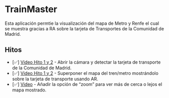 # TrainMaster

Esta aplicación permtie la visualización del mapa de Metro y Renfe el cual se muestra gracias a RA sobre la tarjeta de Transportes de la Comunidad de Madrid.

## Hitos

 - [✅] [Video Hito 1 y 2](https://youtu.be/Bxa26V0MCyw) - Abrir la cámara y detectar la tarjeta de transporte de la Comunidad de Madrid.
 - [✅] [Video Hito 1 y 2](https://youtu.be/Bxa26V0MCyw) - Superponer el mapa del tren/metro mostrándolo sobre la tarjeta de transporte usando AR.
 - [✅] [Video](https://youtu.be/rbP8Hoe3VVA) - Añadir la opción de “zoom” para ver más de cerca o lejos el mapa mostrado.

